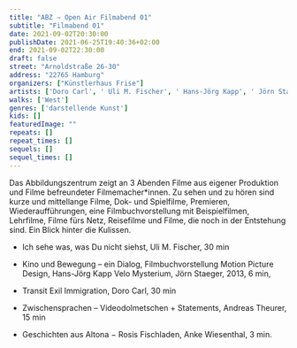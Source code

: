 ```yaml
---
title: "ABZ − Open Air Filmabend 01"
subtitle: "Filmabend 01"
date: 2021-09-02T20:30:00
publishDate: 2021-06-25T19:40:36+02:00
end: 2021-09-02T22:30:00
draft: false
street: "Arnoldstraße 26-30"
address: "22765 Hamburg"
organizers: ["Künstlerhaus Frise"]
artists: ['Doro Carl', ' Uli M. Fischer', ' Hans-Jörg Kapp', ' Jörn Staeger', ' Andreas Theurer  ']
walks: ['West']
genres: ['darstellende Kunst']
kids: []
featuredImage: ""
repeats: []
repeat_times: []
sequels: []
sequel_times: []
---
```


Das Abbildungszentrum zeigt an 3 Abenden Filme aus eigener Produktion und Filme befreundeter Filmemacher\*innen. Zu sehen und zu hören sind kurze und mittellange Filme, Dok- und Spielfilme, Premieren, Wiederaufführungen, eine Filmbuchvorstellung mit Beispielfilmen, Lehrfilme, Filme fürs Netz, Reisefilme und Filme, die noch in der Entstehung sind. Ein Blick hinter die Kulissen.



- Ich sehe was, was Du nicht siehst, Uli M. Fischer, 30 min 

- Kino und Bewegung – ein Dialog, Filmbuchvorstellung Motion Picture Design, Hans-Jörg Kapp Velo Mysterium, Jörn Staeger, 2013, 6 min,

- Transit Exil Immigration, Doro Carl, 30 min

- Zwischensprachen – Videodolmetschen + Statements, Andreas Theurer, 15 min

- Geschichten aus Altona − Rosis Fischladen, Anke Wiesenthal, 3 min.